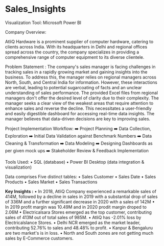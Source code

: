 # Sales_Insights

Visualization Tool: Microsoft Power BI

Company Overview:

AtliQ Hardware is a prominent supplier of computer hardware, catering to clients across India. With its headquarters in Delhi and regional offices spread across the country, the company specializes in providing a comprehensive range of computer equipment to its diverse clientele.

Problem Statement : 
The company's sales manager is facing challenges in tracking sales in a rapidly growing market and gaining insights into the business. To address this, the manager relies on regional managers across North, South, and Central India for information. However, these interactions are verbal, leading to potential sugarcoating of facts and an unclear understanding of sales performance.
The provided Excel files from regional managers don't offer the desired level of clarity due to their complexity. The manager seeks a clear view of the weakest areas that require attention to enhance sales and reverse the decline. This necessitates a user-friendly and easily digestible dashboard for accessing real-time data insights. The manager believes that data-driven decisions are key to improving sales.

Project Implementation Workflow:
➡️ Project Planning
➡️ Data Collection, Exploration
➡️ Initial Data Validation against Benchmark Numbers
➡️ Data Cleaning & Transformation
➡️ Data Modeling
➡️ Designing Dashboards as per given mock ups
➡️ Stakeholder Review & Feedback Implementation

Tools Used:
• SQL (database)
• Power BI Desktop (data integration & visualization)

Data comprises Five distinct tables:
• Sales Customer
• Sales Date
• Sales Products
• Sales Market
• Sales Transactions

**Key Insights :**
• In 2018, AtliQ Company experienced a remarkable sales of 414M, followed by a decline in sales in 2019 with a substantial drop of sales 
  of 336M and a further significant decrease in 2020 with a sales of 142M
• In 2019 profit margin was 10.49M and in 2020 prodit margin droped to 2.06M
• Electricalsara Stores emerged as the top customer, contributing sales of 413M out of total sales of 985M.
• AtliQ has -2.01% loss by Electricalslance Stores.
• Delhi NCR emerged as the market leader, contributing 52.76% to sales and 48.48% to profit.
• Kanpur & Bengaluru are two market's is in loss.
• North and South zones are not getting much sales by E-Commerce customers.







